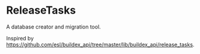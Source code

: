 # ReleaseTasks

A database creator and migration tool.

Inspired by https://github.com/esl/buildex_api/tree/master/lib/buildex_api/release_tasks.
